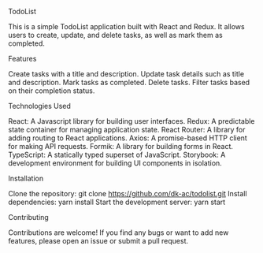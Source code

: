TodoList

This is a simple TodoList application built with React and Redux. It allows users to create, update, and delete tasks, as well as mark them as completed.

Features

Create tasks with a title and description.
Update task details such as title and description.
Mark tasks as completed.
Delete tasks.
Filter tasks based on their completion status.

Technologies Used

React: A Javascript library for building user interfaces.
Redux: A predictable state container for managing application state.
React Router: A library for adding routing to React applications.
Axios: A promise-based HTTP client for making API requests.
Formik: A library for building forms in React.
TypeScript: A statically typed superset of JavaScript.
Storybook: A development environment for building UI components in isolation.

Installation

Clone the repository: git clone https://github.com/dk-ac/todolist.git
Install dependencies: yarn install
Start the development server: yarn start

Contributing

Contributions are welcome! If you find any bugs or want to add new features, please open an issue or submit a pull request.
